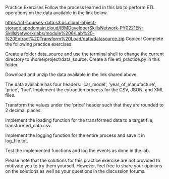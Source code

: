 Practice Exercises
Follow the process learned in this lab to perform ETL operations on the data available in the link below.


https://cf-courses-data.s3.us.cloud-object-storage.appdomain.cloud/IBMDeveloperSkillsNetwork-PY0221EN-SkillsNetwork/labs/module%206/Lab%20-%20Extract%20Transform%20Load/data/datasource.zip 
Copied!
Complete the following practice exercises:

Create a folder data_source and use the terminal shell to change the current directory to \home\project\data_source. Create a file etl_practice.py in this folder.

Download and unzip the data available in the link shared above.

The data available has four headers: 'car_model', 'year_of_manufacture', 'price', 'fuel'. Implement the extraction process for the CSV, JSON, and XML files.

Transform the values under the 'price' header such that they are rounded to 2 decimal places.

Implement the loading function for the transformed data to a target file, transformed_data.csv.

Implement the logging function for the entire process and save it in log_file.txt.

Test the implemented functions and log the events as done in the lab.

Please note that the solutions for this practice exercise are not provided to motivate you to try them yourself. However, feel free to share your opinions on the solutions as well as your questions in the discussion forums.

